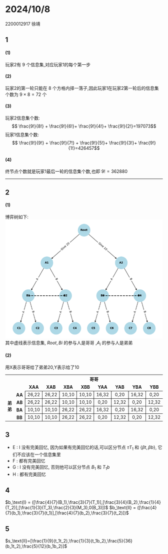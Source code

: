 # 2024/10/8
2200012917 徐靖
## 1
#### (1)
玩家2有 $9$ 个信息集,对应玩家1的每个第一步
#### (2)
玩家2的第一轮只能在 $8$ 个方格内择一落子,因此玩家1在玩家2第一轮后的信息集个数为 $9\times 8=72$ 个
#### (3)
玩家2信息集个数:
$$ \frac{9!}{8!} + \frac{9!}{6!}+ \frac{9!}{4!}+ \frac{9!}{2!}=197073$$
玩家1信息集个数:
$$ \frac{9!}{9!} + \frac{9!}{7!} + \frac{9!}{5!}+ \frac{9!}{3!}+ \frac{9!}{1!}=426457$$
#### (4)
终节点个数就是玩家1最后一轮的信息集个数,也即 $9!=362880$
___
## 2
#### (1) 
博弈树如下:
![](1-2a.png)
其中虚线表示信息集, $Root,Bi$ 的参与人是哥哥 ,$A_i$ 的参与人是弟弟

#### (2)
用X表示哥哥给了弟弟20,Y表示给了10
<table>
    <tr>
        <th colspan="2" style="border:none;"></th>
        <th colspan="8" style="border:none; text-align:center">哥哥</th>
    </tr>
    <tr>
        <th colspan="2" style="border:none;"></th>
        <th style="border:none; text-align:center;">XAA</th>
        <th style="border:none; text-align:center;">XAB</th>
        <th style="border:none; text-align:center;">XBA</th>
        <th style="border:none; text-align:center;">XBB</th>
        <th style="border:none; text-align:center;">YAA</th>
        <th style="border:none; text-align:center;">YAB</th>
        <th style="border:none; text-align:center;">YBA</th>
        <th style="border:none; text-align:center;">YBB</th>
    </tr>
    <tr>
        <th rowspan="4" style="border:none; text-align:center; vertical-align:middle">弟弟</th>
        <th style="border:none; text-align:center;">AA</th>
        <td style="border: 1px solid black; text-align:center; vertical-align:middle;">26,22</td>
        <td style="border: 1px solid black; text-align:center; vertical-align:middle;">26,22</td>
        <td style="border: 1px solid black; text-align:center; vertical-align:middle;">10,10</td>
        <td style="border: 1px solid black; text-align:center; vertical-align:middle;">10,10</td>
        <td style="border: 1px solid black; text-align:center; vertical-align:middle;">16,32</td>
        <td style="border: 1px solid black; text-align:center; vertical-align:middle;">0,20</td>
        <td style="border: 1px solid black; text-align:center; vertical-align:middle;">16,32</td>
        <td style="border: 1px solid black; text-align:center; vertical-align:middle;">0,20</td>
    </tr>
    <tr>
        <th style="border:none; text-align:center;">AB</th>
        <td style="border: 1px solid black; text-align:center; vertical-align:middle;">26,22</td>
        <td style="border: 1px solid black; text-align:center; vertical-align:middle;">26,22</td>
        <td style="border: 1px solid black; text-align:center; vertical-align:middle;">10,10</td>
        <td style="border: 1px solid black; text-align:center; vertical-align:middle;">10,10</td>
        <td style="border: 1px solid black; text-align:center; vertical-align:middle;">0,20</td>
        <td style="border: 1px solid black; text-align:center; vertical-align:middle;">12,32</td>
        <td style="border: 1px solid black; text-align:center; vertical-align:middle;">0,20</td>
        <td style="border: 1px solid black; text-align:center; vertical-align:middle;">12,32</td>
    </tr>
    <tr>
        <th style="border:none; text-align:center;">BA</th>
        <td style="border: 1px solid black; text-align:center; vertical-align:middle;">10,10</td>
        <td style="border: 1px solid black; text-align:center; vertical-align:middle;">10,10</td>
        <td style="border: 1px solid black; text-align:center; vertical-align:middle;">26,22</td>
        <td style="border: 1px solid black; text-align:center; vertical-align:middle;">26,22</td>
        <td style="border: 1px solid black; text-align:center; vertical-align:middle;">16,32</td>
        <td style="border: 1px solid black; text-align:center; vertical-align:middle;">0,20</td>
        <td style="border: 1px solid black; text-align:center; vertical-align:middle;">16,32</td>
        <td style="border: 1px solid black; text-align:center; vertical-align:middle;">0,20</td>
    </tr>
    <tr>
        <th style="border:none; text-align:center;">BB</th>
        <td style="border: 1px solid black; text-align:center; vertical-align:middle;">10,10</td>
        <td style="border: 1px solid black; text-align:center; vertical-align:middle;">10,10</td>
        <td style="border: 1px solid black; text-align:center; vertical-align:middle;">26,22</td>
        <td style="border: 1px solid black; text-align:center; vertical-align:middle;">26,22</td>
        <td style="border: 1px solid black; text-align:center; vertical-align:middle;">0,20</td>
        <td style="border: 1px solid black; text-align:center; vertical-align:middle;">12,32</td>
        <td style="border: 1px solid black; text-align:center; vertical-align:middle;">0,20</td>
        <td style="border: 1px solid black; text-align:center; vertical-align:middle;">12,32</td>
    </tr>
</table>

## 3
- E : $\text{I}$ 没有完美回忆, 因为如果有完美回忆的话,可以区分节点 $\tau T_1$ 和 $\{\beta t,\beta b\}$, 它们不应该在一个信息集里
- F : 都有完美回忆
- G : $\text{I}$ 没有完美回忆, 否则他可以区分节点 $B_1$ 和 $T_1b$
- H : 都有完美回忆

## 4
$b_\text{I} = ([\frac{4}{7}(B_1),\frac{3}{7}(T_1)],[\frac{3}{4}(B_2),\frac{1}{4}(T_2)],[\frac{1}{3}(T_3),\frac{2}{3}(M_3),0(B_3)])$
$b_\text{II} = ([\frac{4}{7}(b_1),\frac{3}{7}(t_1)],[\frac{4}{7}(b_2),\frac{3}{7}(t_2)])$

## 5
$s_\text{II}=[\frac{1}{9}(t_1t_2),\frac{1}{3}(t_1b_2),\frac{5}{36}(b_1t_2),\frac{5}{12}(b_1b_2)]$